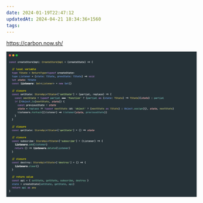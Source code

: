 ```yaml
---
date: 2024-01-19T22:47:12
updatedAt: 2024-04-21 18:34:36+1560
tags: 
---
```

https://carbon.now.sh/

![Pasted image 20240119224729](real-resource-image/Pasted%20image%2020240119224729.png)